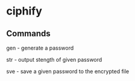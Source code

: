 # ciphify

## Commands

gen - generate a password

str - output stength of given password

sve - save a given password to the encrypted file
